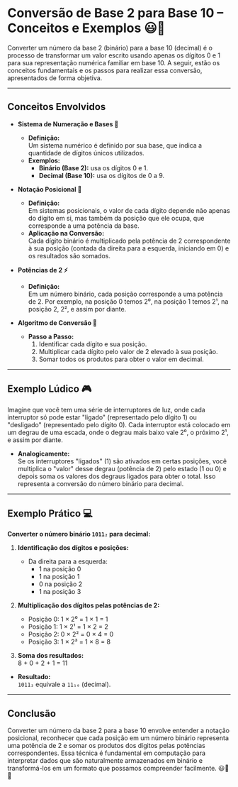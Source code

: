 # Conversão de Base 2 para Base 10 – Conceitos e Exemplos 😃🔢

Converter um número da base 2 (binário) para a base 10 (decimal) é o processo de transformar um valor escrito usando apenas os dígitos 0 e 1 para sua representação numérica familiar em base 10. A seguir, estão os conceitos fundamentais e os passos para realizar essa conversão, apresentados de forma objetiva.

---

## Conceitos Envolvidos

- **Sistema de Numeração e Bases 📐**  
  - **Definição:**  
    Um sistema numérico é definido por sua base, que indica a quantidade de dígitos únicos utilizados.  
  - **Exemplos:**  
    - **Binário (Base 2):** usa os dígitos 0 e 1.  
    - **Decimal (Base 10):** usa os dígitos de 0 a 9.

- **Notação Posicional 🔣**  
  - **Definição:**  
    Em sistemas posicionais, o valor de cada dígito depende não apenas do dígito em si, mas também da posição que ele ocupa, que corresponde a uma potência da base.  
  - **Aplicação na Conversão:**  
    Cada dígito binário é multiplicado pela potência de 2 correspondente à sua posição (contada da direita para a esquerda, iniciando em 0) e os resultados são somados.

- **Potências de 2 ⚡**  
  - **Definição:**  
    Em um número binário, cada posição corresponde a uma potência de 2. Por exemplo, na posição 0 temos 2⁰, na posição 1 temos 2¹, na posição 2, 2², e assim por diante.
  
- **Algoritmo de Conversão 🔄**  
  - **Passo a Passo:**  
    1. Identificar cada dígito e sua posição.  
    2. Multiplicar cada dígito pelo valor de 2 elevado à sua posição.  
    3. Somar todos os produtos para obter o valor em decimal.

---

## Exemplo Lúdico 🎮

Imagine que você tem uma série de interruptores de luz, onde cada interruptor só pode estar "ligado" (representado pelo dígito 1) ou "desligado" (representado pelo dígito 0). Cada interruptor está colocado em um degrau de uma escada, onde o degrau mais baixo vale 2⁰, o próximo 2¹, e assim por diante. 

- **Analogicamente:**  
  Se os interruptores "ligados" (1) são ativados em certas posições, você multiplica o "valor" desse degrau (potência de 2) pelo estado (1 ou 0) e depois soma os valores dos degraus ligados para obter o total. Isso representa a conversão do número binário para decimal.

---

## Exemplo Prático 💻

**Converter o número binário `1011₂` para decimal:**

1. **Identificação dos dígitos e posições:**  
   - Da direita para a esquerda:  
     - 1 na posição 0  
     - 1 na posição 1  
     - 0 na posição 2  
     - 1 na posição 3  

2. **Multiplicação dos dígitos pelas potências de 2:**
   - Posição 0: 1 × 2⁰ = 1 × 1 = 1  
   - Posição 1: 1 × 2¹ = 1 × 2 = 2  
   - Posição 2: 0 × 2² = 0 × 4 = 0  
   - Posição 3: 1 × 2³ = 1 × 8 = 8  

3. **Soma dos resultados:**  
   8 + 0 + 2 + 1 = 11

- **Resultado:**  
  `1011₂` equivale a `11₁₀` (decimal).

---

## Conclusão

Converter um número da base 2 para a base 10 envolve entender a notação posicional, reconhecer que cada posição em um número binário representa uma potência de 2 e somar os produtos dos dígitos pelas potências correspondentes. Essa técnica é fundamental em computação para interpretar dados que são naturalmente armazenados em binário e transformá-los em um formato que possamos compreender facilmente. 😃🔢💡